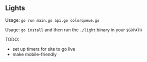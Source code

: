 ## Lights

Usage: `go run main.go api.go colorqueue.go`

Usage: `go install` and then run the `./light` binary in your `$GOPATH`

TODO: 
- set up timers for site to go live
- make mobile-friendly
